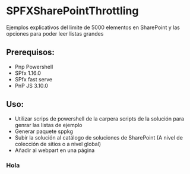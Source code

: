 # SPFXSharePointThrottling

Ejemplos explicativos del limite de 5000 elementos en SharePoint y las opciones para poder leer listas grandes

## Prerequisos:

- Pnp Powershell
- SPfx 1.16.0
- SPfx fast serve
- PnP JS 3.10.0

## Uso:

- Utilizar scrips de powershell de la carpera scripts de la solución para genrar las listas de ejemplo
- Generar paquete sppkg
- Subir la solución al catálogo de soluciones de SharePoint (A nivel de colección de sitios o a nivel global)
- Añadir al webpart en una página


### Hola

